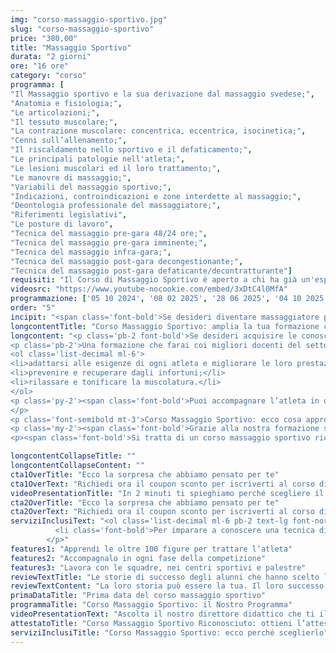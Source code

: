 ```yaml
---
img: "corso-massaggio-sportivo.jpg"
slug: "corso-massaggio-sportivo"
price: "380,00"
title: "Massaggio Sportivo"
durata: "2 giorni"
ore: "16 ore"
category: "corso"
programma: [
"Il Massaggio sportivo e la sua derivazione dal massaggio svedese;",
"Anatomia e fisiologia;",
"Le articolazioni;",
"Il tessuto muscolare;",
"La contrazione muscolare: concentrica, eccentrica, isocinetica;",
"Cenni sull’allenamento;",
"Il riscaldamento nello sportivo e il defaticamento;",
"Le principali patologie nell'atleta;",
"Le lesioni muscolari ed il loro trattamento;",
"Le manovre di massaggio;",
"Variabili del massaggio sportivo;",
"Indicazioni, controindicazioni e zone interdette al massaggio;",
"Deontologia professionale del massaggiatore;",
"Riferimenti legislativi",
"Le posture di lavoro",
"Tecnica del massaggio pre-gara 48/24 ore;",
"Tecnica del massaggio pre-gara imminente;",
"Tecnica del massaggio infra-gara;",
"Tecnica del massaggio post-gara decongestionante;",
"Tecnica del massaggio post-gara defaticante/decontratturante"]
requisiti: "Il Corso di Massaggio Sportivo è aperto a chi ha già un'esperienza di base precedente e soprattutto una conoscenza delle tecniche occidentali del Massaggio Classico Svedese, quali sfioramento, frizioni, impastamento, vibrazione e percussioni, in tutte le loro varianti. È consigliabile avere anche conoscenza del Massaggio Decontratturante."
videosrc: "https://www.youtube-nocookie.com/embed/3xDtC4l0MfA"
programmazione: ['05 10 2024', '08 02 2025', '28 06 2025', '04 10 2025']    
order: "5"
incipit: "<span class='font-bold'>Se desideri diventare massaggiatore professionista non puoi non conoscere questa tecnica di massaggio</span>. <span class='block py-2'>Scopri subito come accedere al corso massaggio sportivo.</span>"
longcontentTitle: "Corso Massaggio Sportivo: amplia la tua formazione con noi"            
longcontent: "<p class='pb-2 font-bold'>Se desideri acquisire le conoscenze e le competenze fondamentali per accompagnare gli atleti in ogni fase della loro prestazione agonistica e non il corso di massaggio sportivo è quello più giusto per te.</p>
<p class='pb-2'>Una formazione che farai coi migliori docenti del settore che ti illustreranno una tecnica in grado di: </p>
<ol class='list-decimal ml-6'>
<li>adattarsi alle esigenze di ogni atleta e migliorare le loro prestazioni;</li>
<li>prevenire e recuperare dagli infortuni;</li>
<li>rilassare e tonificare la muscolatura.</li>
</ol>
<p class='py-2'><span class='font-bold'>Puoi accompagnare l’atleta in ogni fase della competizione, che sia pre, infra e post gara</span>. E non solo: puoi assistere tutti gli sportivi che non competono a livello agonistico ma che amano lo sport in ogni sua sfumatura. 
</p>
<p class='font-semibold mt-3'>Corso Massaggio Sportivo: ecco cosa apprenderai</p>
<p class='my-2'><span class='font-bold'>Grazie alla nostra formazione sarai in grado di praticare un massaggio sportivo efficace e sicuro</span>, ottenendo un’azione preventiva e curativa su tutto il sistema muscolo-scheletrico.</p>
<p><span class='font-bold'>Si tratta di un corso massaggio sportivo riconosciuto che ti offrirà molte opportunità di impiego, come lavorare con le squadre sportive, nei centri benessere</span>, o aprire uno studio di massaggio dove potrai soddisfare i bisogni di tanti atleti e persone sportive.</p>"

longcontentCollapseTitle: ""
longcontentCollapseContent: ""
cta1OverTitle: "Ecco la sorpresa che abbiamo pensato per te"
cta1OverText: "Richiedi ora il coupon sconto per iscriverti al corso di massaggio sportivo"
videoPresentationTitle: "In 2 minuti ti spieghiamo perché scegliere il corso di massaggio sportivo"
cta2OverTitle: "Ecco la sorpresa che abbiamo pensato per te"
cta2OverText: "Richiedi ora il coupon sconto per iscriverti al corso di massaggio sportivo"
serviziInclusiText: "<ol class='list-decimal ml-6 pb-2 text-lg font-normal text-gray-500 lg:text-xl sm:px-12 lg:px-48'>
          <li class='font-bold'>Per imparare a conoscere una tecnica di massaggio tra le più richieste nei centri sportivi e nelle palestre.</li><li>Per seguire l’atleta e lo sportivo in ogni fase della sua competizione e per ogni sua esigenza.</li><li><span class='font-bold'>Per comprendere di cosa ha bisogno la persona che si rivolge a te</span> richiedendoti un massaggio sportivo.</li></ol> <p class='pb-2 text-lg text-gray-500 lg:text-xl sm:px-16 lg:px-48 text-justify font-bold'>Tutto questo potrai farlo scegliendo la formazione che abbiamo pensato per te.</p> <p class='pb-2 text-lg font-normal text-gray-500 lg:text-xl sm:px-16 lg:px-48 text-justify'>Cosa aspetti? <span class='font-bold'>Chiedi subito maggiori informazioni</span> sul corso di massaggio sportivo. 
        </p>"
features1: "Apprendi le oltre 100 figure per trattare l’atleta"
features2: "Accompagnalo in ogni fase della competizione"
features3: "Lavora con le squadre, nei centri sportivi e palestre"      
reviewTextTitle: "Le storie di successo degli alunni che hanno scelto la nostra scuola di massaggio"        
reviewTextContent: "La loro storia può essere la tua. Il loro successo puoi ottenerlo anche tu.<span class='block py-2'>Cosa aspetti? Scegli anche tu di essere finalmente felice del lavoro che scegli.</span>"    
primaDataTitle: "Prima data del corso massaggio sportivo"      
programmaTitle: "Corso Massaggio Sportivo: il Nostro Programma"        
videoPresentationText: "Ascolta il nostro direttore didattico che ti illustra i vantaggi di scegliere un corso massaggio sportivo riconosciuto grazie al quale potrai formarti professionalmente."  
attestatoTitle: "Corso Massaggio Sportivo Riconosciuto: ottieni l’attestato di specializzazione"
serviziInclusiTitle: "Corso Massaggio Sportivo: ecco perché sceglierlo"
---
```

